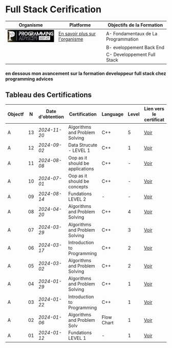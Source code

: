 # Full Stack Cerification


| Organisme                                                 | Platforme                                                 | Objectifs de la Formation                                  |  
|-----------------------------------------------------------|-----------------------------------------------------------|-----------------------------------------------------------|  
|![Logo de l'organisme](./src/logo__ProgrammingAdvices.png) | [En savoir plus sur l'organisme](./README.md)             |  A- Fondamentaux de La Programmation                          |   
|                                                           |                                                           |  B- eveloppement Back End                                   | 
|                                                           |                                                           |  C- Developpement Full Stack                                 |  

#### en dessous mon avancement sur la formation developpeur full stack chez programming advices

## Tableau des Certifications

Objectf | N  | Date d'obtention   | Certification                             | Language   | Level | Lien vers le certificat      |  
--------|----|--------------------|-------------------------------------------|------------|-------|------------------------------|  
   A    | 13 | *2024-11-20*       | Algorithms and Problem Solving            | C++        | 5     | [Voir](./13_Algorithms_And_Problem_Solving_LEVEL_5/README.md)  |  
   A    | 12 | *2024-09-02*       | Data Strucute  - LEVEL 1                  | C++        | 1     | [Voir](./12_Data_structures_level_1/README.md) |  
   A    | 11 | *2024-08-08*       | Oop as it should be applications          | C++        | -     | [Voir](lien_vers_certificat) |  
   A    | 10 | *2024-07-01*       | Oop as it should be concepts              | C++        | -     | [Voir](lien_vers_certificat) |  
   A    | 09 | *2024-08-14*       | Fundations LEVEL 2                        | -          | -     | [Voir](lien_vers_certificat) |  
   A    | 08 | *2024-04-20*       | Algorithms and Problem Solving            | C++        | 4     | [Voir](lien_vers_certificat) |  
   A    | 07 | *2024-03-29*       | Algorithms and Problem Solving            | C++        | 3     | [Voir](lien_vers_certificat) |  
   A    | 06 | *2024-03-17*       | Introduction to Programming               | C++        | 2     | [Voir](lien_vers_certificat) |  
   A    | 05 | *2024-03-02*       | Algorithms and Problem Solving            | C++        | 2     | [Voir](lien_vers_certificat) |  
   A    | 04 | *2024-01-29*       | Algorithms and Problem Solving            | C++        | 1     | [Voir](lien_vers_certificat) |  
   A    | 03 | *2024-01-22*       | Introduction to Programming               | C++        | 1     | [Voir](lien_vers_certificat) |  
   A    | 02 | *2024-01-06*       | Algorithms and Problem Solv               | Flow Chart | 1     | [Voir](lien_vers_certificat) |  
   A    | 01 | *2024-01-12*       | Fundations LEVEL 1                        | -          | 1     | [Voir](lien_vers_certificat) |  

